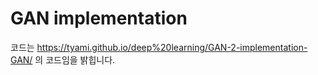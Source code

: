 # GAN implementation
코드는 https://tyami.github.io/deep%20learning/GAN-2-implementation-GAN/ 의 코드임을 밝힙니다.
